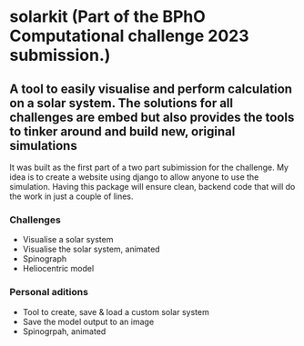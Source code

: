 # solarkit (Part of the BPhO Computational challenge 2023 submission.)
## A tool to easily visualise and perform calculation on a solar system. The solutions for all challenges are embed but also provides the tools to tinker around and build new, original simulations

It was built as the first part of a two part subimission for the challenge. My idea is to create a website using django to allow anyone to use the simulation. Having this package will ensure clean, backend code that will do the work in just a couple of lines.

### Challenges
* Visualise a solar system
* Visualise the solar system, animated
* Spinograph
* Heliocentric model

### Personal aditions
* Tool to create, save & load a custom solar system
* Save the model output to an image
* Spinogrpah, animated
